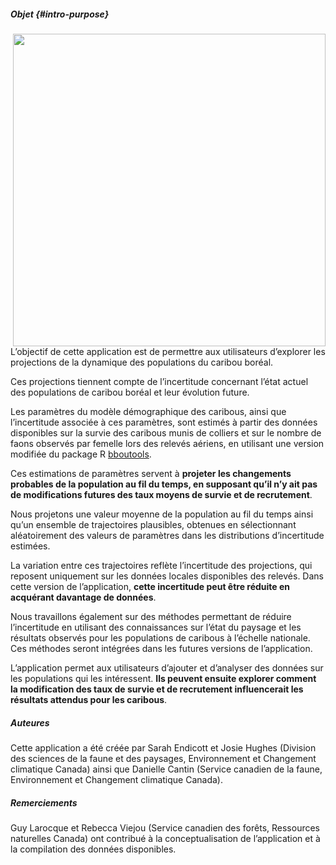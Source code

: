 ##### **Objet** {#intro-purpose}

<img align="right" src="www/Female_caribou_and_calves.jpg" width="500">
L’objectif de cette application est de permettre aux utilisateurs d’explorer les projections de la dynamique des populations du caribou boréal. 

Ces projections tiennent compte de l’incertitude concernant l’état actuel des populations de caribou boréal et leur évolution future.

Les paramètres du modèle démographique des caribous, ainsi que l’incertitude associée à ces paramètres, sont estimés à partir des données disponibles sur la survie des caribous munis de colliers et sur le nombre de faons observés par femelle lors des relevés aériens, en utilisant une version modifiée du package R <a href="https://poissonconsulting.github.io/bboutools/" target="_blank">bboutools</a>. 

Ces estimations de paramètres servent à **projeter les changements probables de la population au fil du temps, en supposant qu’il n’y ait pas de modifications futures des taux moyens de survie et de recrutement**.

Nous projetons une valeur moyenne de la population au fil du temps ainsi qu’un ensemble de trajectoires plausibles, obtenues en sélectionnant aléatoirement des valeurs de paramètres dans les distributions d’incertitude estimées. 

La variation entre ces trajectoires reflète l’incertitude des projections, qui reposent uniquement sur les données locales disponibles des relevés. Dans cette version de l’application, **cette incertitude peut être réduite en acquérant davantage de données**.

Nous travaillons également sur des méthodes permettant de réduire l’incertitude en utilisant des connaissances sur l’état du paysage et les résultats observés pour les populations de caribous à l’échelle nationale. Ces méthodes seront intégrées dans les futures versions de l’application.

L’application permet aux utilisateurs d’ajouter et d’analyser des données sur les populations qui les intéressent. **Ils peuvent ensuite explorer comment la modification des taux de survie et de recrutement influencerait les résultats attendus pour les caribous**.

##### **Auteures**
Cette application a été créée par Sarah Endicott et Josie Hughes (Division des sciences de la faune et des paysages, Environnement et Changement climatique Canada) ainsi que Danielle Cantin (Service canadien de la faune, Environnement et Changement climatique Canada).

##### **Remerciements**
Guy Larocque et Rebecca Viejou (Service canadien des forêts, Ressources naturelles Canada) ont contribué à la conceptualisation de l’application et à la compilation des données disponibles.



